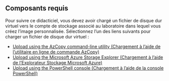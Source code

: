 ## <a name="prerequisites"></a>Composants requis 
Pour suivre ce didacticiel, vous devez avoir chargé un fichier de disque dur virtuel vers le compte de stockage associé au laboratoire dans lequel vous créez l’image personnalisée. Sélectionnez l’un des liens suivants pour charger un fichier de disque dur virtuel :

- [Upload using the AzCopy command-line utility (Chargement à l’aide de l’utilitaire en ligne de commande AzCopy)](../articles/devtest-lab/devtest-lab-upload-vhd-using-azcopy.md)
- [Upload using the Microsoft Azure Storage Explorer (Chargement à l’aide de l’Explorateur Stockage Microsoft Azure)](../articles/devtest-lab/devtest-lab-upload-vhd-using-storage-explorer.md)
- [Upload using the PowerShell console (Chargement à l’aide de la console PowerShell)](../articles/devtest-lab/devtest-lab-upload-vhd-using-powershell.md)


<!--HONumber=Jan17_HO2-->


